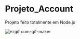 # Projeto_Account
Projeto feito totalmente em Node.js 

![ezgif com-gif-maker](https://user-images.githubusercontent.com/89525306/186187196-2ebeeb8f-87b4-486b-ba48-ecb5e79aae0e.gif)
